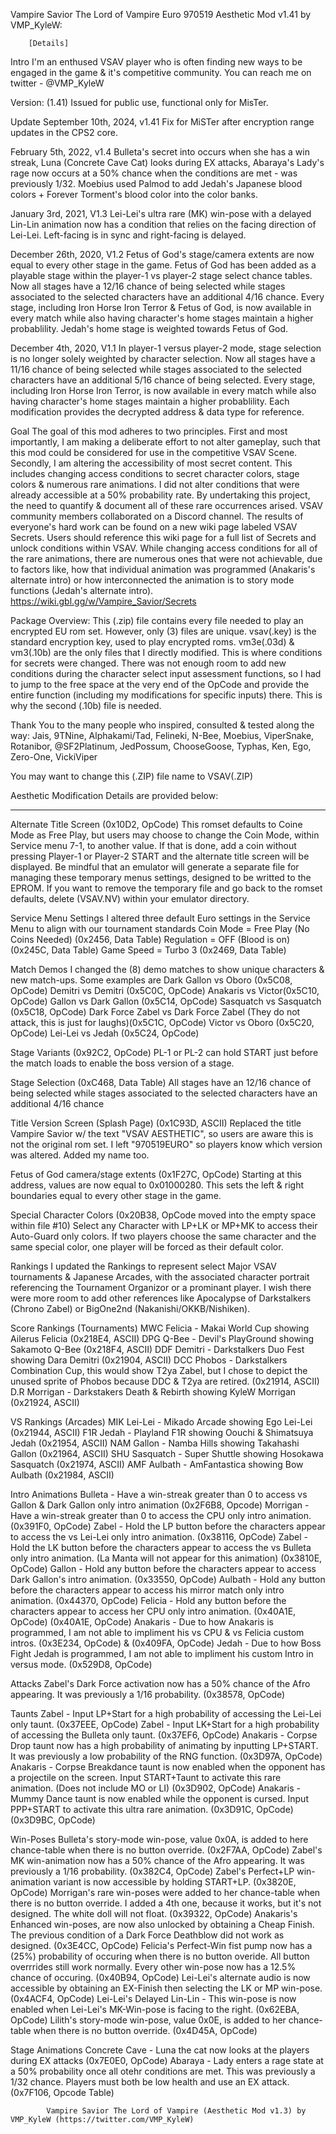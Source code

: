 Vampire Savior The Lord of Vampire Euro 970519 Aesthetic Mod v1.41 by VMP_KyleW:

        [Details]
Intro
I'm an enthused VSAV player who is often finding new ways to be engaged in the game & it's competitive community. You can reach me on twitter - @VMP_KyleW 

Version: (1.41) Issued for public use, functional only for MisTer.

Update
September 10th, 2024, v1.41
Fix for MiSTer after encryption range updates in the CPS2 core.

February 5th, 2022, v1.4
Bulleta's secret into occurs when she has a win streak, Luna (Concrete Cave Cat) looks during EX attacks, Abaraya's Lady's rage now occurs at a 50% chance when the conditions are met - was previously 1/32. Moebius used Palmod to add Jedah's Japanese blood colors + Forever Torment's blood color into the color banks.

January 3rd, 2021, V1.3
Lei-Lei's ultra rare (MK) win-pose with a delayed Lin-Lin animation now has a condition that relies on the facing direction of Lei-Lei. Left-facing is in sync and right-facing is delayed.  

December 26th, 2020, V1.2
Fetus of God's stage/camera extents are now equal to every other stage in the game. Fetus of God has been added as a playable stage within the player-1 vs player-2 stage select chance tables. Now all stages have a 12/16 chance of being selected while stages associated to the selected characters have an additional 4/16 chance. Every stage, including Iron Horse Iron Terror & Fetus of God, is now available in every match while also having character's home stages maintain a higher probablility. Jedah's home stage is weighted towards Fetus of God.

December 4th, 2020, V1.1
In player-1 versus player-2 mode, stage selection is no longer solely weighted by character selection. Now all stages have a 11/16 chance of being selected while stages associated to the selected characters have an additional 5/16 chance of being selected. Every stage, including Iron Horse Iron Terror, is now available in every match while also having character's home stages maintain a higher probablility.
Each modification provides the decrypted address & data type for reference.

Goal
The goal of this mod adheres to two principles. First and most importantly, I am making a deliberate effort to not alter gameplay, such that this mod could be considered for use in the competitive VSAV Scene. Secondly, I am altering the accessibility of most secret content. This includes changing access conditions to secret character colors, stage colors & numerous rare animations. I did not alter conditions that were already accessible at a 50% probability rate. By undertaking this project, the need to quantify & document all of these rare occurrences arised. VSAV community members collaborated on a Discord channel. The results of everyone's hard work can be found on a new wiki page labeled VSAV Secrets. Users should reference this wiki page for a full list of Secrets and unlock conditions within VSAV. While changing access conditions for all of the rare animations, there are numerous ones that were not achievable, due to factors like, how that individual animation was programmed (Anakaris's alternate intro) or how interconnected the animation is to story mode functions (Jedah's alternate intro).
https://wiki.gbl.gg/w/Vampire_Savior/Secrets

Package Overview:
This (.zip) file contains every file needed to play an encrypted EU rom set. However, only (3) files are unique.
vsav(.key) is the standard encryption key, used to play encrypted roms.
vm3e(.03d) & vm3(.10b) are the only files that I directly modified. This is where conditions for secrets were changed. There was not enough room to add new conditions during the character select input assessment functions, so I had to jump to the free space at the very end of the OpCode and provide the entire function (including my modifications for specific inputs) there. This is why the second (.10b) file is needed.

Thank You to the many people who inspired, consulted & tested along the way: Jais, 9TNine, Alphakami/Tad, Felineki, N-Bee, Moebius, ViperSnake, Rotanibor, @SF2Platinum, JedPossum, ChooseGoose, Typhas, Ken, Ego, Zero-One, VickiViper

You may want to change this (.ZIP) file name to VSAV(.ZIP)

Aesthetic Modification Details are provided below:
_________________________________________________

Alternate Title Screen (0x10D2, OpCode)
This romset defaults to Coine Mode as Free Play, but users may choose to change the Coin Mode, within Service menu 7-1, to another value. If that is done, add a coin without pressing Player-1 or Player-2 START and the alternate title screen will be displayed. Be mindful that an emulator will generate a separate file for managing these temporary menus settings, designed to be writted to the EPROM. If you want to remove the temporary file and go back to the romset defaults, delete (VSAV.NV) within your emulator directory.

Service Menu Settings
I altered three default Euro settings in the Service Menu to align with our tournament standards
Coin Mode = Free Play (No Coins Needed) (0x2456, Data Table)
Regulation = OFF (Blood is on) (0x245C, Data Table)
Game Speed = Turbo 3 (0x2469, Data Table)

Match Demos
I changed the (8) demo matches to show unique characters & new match-ups. Some examples are
Dark Gallon vs Oboro (0x5C08, OpCode)
Demitri vs Demitri (0x5C0C, OpCode)
Anakaris vs Victor(0x5C10, OpCode)
Gallon vs Dark Gallon (0x5C14, OpCode)
Sasquatch vs Sasquatch (0x5C18, OpCode)
Dark Force Zabel vs Dark Force Zabel (They do not attack, this is just for laughs)(0x5C1C, OpCode)
Victor vs Oboro (0x5C20, OpCode)
Lei-Lei vs Jedah (0x5C24, OpCode)

Stage Variants (0x92C2, OpCode)
PL-1 or PL-2 can hold START just before the match loads to enable the boss version of a stage.

Stage Selection (0xC468, Data Table)
All stages have an 12/16 chance of being selected while stages associated to the selected characters have an additional 4/16 chance

Title Version Screen (Splash Page) (0x1C93D, ASCII)
Replaced the title Vampire Savior w/ the text "VSAV AESTHETIC", so users are aware this is not the original rom set. I left "970519EURO" so players know which version was altered. Added my name too.

Fetus of God camera/stage extents (0x1F27C, OpCode)
Starting at this address, values are now equal to 0x01000280. This sets the left & right boundaries equal to every other stage in the game.

Special Character Colors (0x20B38, OpCode moved into the empty space within file #10)
Select any Character with LP+LK or MP+MK to access their Auto-Guard only colors. If two players choose the same character and the same special color, one player will be forced as their default color.

Rankings
I updated the Rankings to represent select Major VSAV tournaments & Japanese Arcades, with the associated character portrait referencing the Tournament Organizor or a prominant player. I wish there were more room to add other references like Apocalypse of Darkstalkers (Chrono Zabel) or BigOne2nd (Nakanishi/OKKB/Nishiken).

Score Rankings (Tournaments)
MWC Felicia - Makai World Cup showing Ailerus Felicia (0x218E4, ASCII)
DPG Q-Bee - Devil's PlayGround showing Sakamoto Q-Bee (0x218F4, ASCII)
DDF Demitri - Darkstalkers Duo Fest showing Dara Demitri (0x21904, ASCII)
DCC Phobos - Darkstalkers Combination Cup, this would show T2ya Zabel, but I chose to depict the unused sprite of Phobos because DDC & T2ya are retired. (0x21914, ASCII)
D.R Morrigan - Darkstakers Death & Rebirth showing KyleW Morrigan (0x21924, ASCII)

VS Rankings (Arcades)
MIK Lei-Lei - Mikado Arcade showing Ego Lei-Lei (0x21944, ASCII)
F1R Jedah - Playland F1R showing Oouchi & Shimatsuya Jedah (0x21954, ASCII)
NAM Gallon - Namba Hills showing Takahashi Gallon (0x21964, ASCII)
SHU Sasquatch - Super Shuttle showing Hosokawa Sasquatch (0x21974, ASCII)
AMF Aulbath - AmFantastica showing Bow Aulbath (0x21984, ASCII)

Intro Animations
Bulleta - Have a win-streak greater than 0 to access vs Gallon & Dark Gallon only intro animation (0x2F6B8, Opcode)
Morrigan - Have a win-streak greater than 0 to access the CPU only intro animation. (0x391F0, OpCode)
Zabel - Hold the LP button before the characters appear to access the vs Lei-Lei only intro animation. (0x38116, OpCode)
Zabel - Hold the LK button before the characters appear to access the vs Bulleta only intro animation. (La Manta will not appear for this animation) (0x3810E, OpCode)
Gallon - Hold any button before the characters appear to access Dark Gallon's intro animation. (0x33550, OpCode) 
Aulbath - Hold any button before the characters appear to access his mirror match only intro animation. (0x44370, OpCode)
Felicia - Hold any button before the characters appear to access her CPU only intro animation. (0x40A1E, OpCode) (0x40A1E, OpCode)
Anakaris - Due to how Anakaris is programmed, I am not able to impliment his vs CPU & vs Felicia custom intros. (0x3E234, OpCode) & (0x409FA, OpCode)
Jedah - Due to how Boss Fight Jedah is programmed, I am not able to impliment his custom Intro in versus mode. (0x529D8, OpCode)

Attacks
Zabel's Dark Force activation now has a 50% chance of the Afro appearing. It was previously a 1/16 probability. (0x38578, OpCode)

Taunts
Zabel - Input LP+Start for a high probability of accessing the Lei-Lei only taunt. (0x37EEE, OpCode)
Zabel - Input LK+Start for a high probability of accessing the Bulleta only taunt. (0x37EF6, OpCode)
Anakaris - Corpse Drop taunt now has a high probability of animating by inputting LP+START. It was previously a low probability of the RNG function. (0x3D97A, OpCode)
Anakaris - Corpse Breakdance taunt is now enabled when the opponent has a projectile on the screen. Input START+Taunt to activate this rare animation. (Does not include MO or LI) (0x3D902, OpCode)
Anakaris - Mummy Dance taunt is now enabled while the opponent is cursed. Input PPP+START to activate this ultra rare animation. (0x3D91C, OpCode) (0x3D9BC, OpCode)

Win-Poses
Bulleta's story-mode win-pose, value 0x0A, is added to here chance-table when there is no button override. (0x2F7AA, OpCode)
Zabel's MK win-animation now has a 50% chance of the Afro appearing. It was previously a 1/16 probability. (0x382C4, OpCode)
Zabel's Perfect+LP win-animation variant is now accessible by holding START+LP. (0x3820E, OpCode)
Morrigan's rare win-poses were added to her chance-table when there is no button override. I added a 4th one, because it works, but it's not designed. The white doll will not float. (0x39322, OpCode)
Anakaris's Enhanced win-poses, are now also unlocked by obtaining a Cheap Finish. The previous condition of a Dark Force Deathblow did not work as designed. (0x3E4CC, OpCode)
Felicia's Perfect-Win fist pump now has a (25%) probability of occuring when there is no button overide. All button overrrides still work normally. Every other win-pose now has a 12.5% chance of occuring. (0x40B94, OpCode)
Lei-Lei's alternate audio is now accessible by obtaining an EX-Finish then selecting the LK or MP win-pose. (0x4ACF4, OpCode)
Lei-Lei's Delayed Lin-Lin - This win-pose is now enabled when Lei-Lei's MK-Win-pose is facing to the right. (0x62EBA, OpCode)
Lilith's story-mode win-pose, value 0x0E, is added to her chance-table when there is no button override. (0x4D45A, OpCode)

Stage Animations
Concrete Cave - Luna the cat now looks at the players during EX attacks (0x7E0E0, OpCode)
Abaraya - Lady enters a rage state at a 50% probability once all otehr conditions are met. This was previously a 1/32 chance. Players must both be low health and use an EX attack. (0x7F106, Opcode Table)

            Vampire Savior The Lord of Vampire (Aesthetic Mod v1.3) by VMP_KyleW (https://twitter.com/VMP_KyleW)
